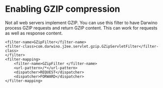 # Enabling GZIP compression
Not all web servers implement GZIP. You can use this filter to have Darwino process GZIP requests and return GZIP content. This can work for requests as well as response content.

```
<filter-name>GZipFilter</filter-name>
<filter-class>com.darwino.j2ee.servlet.gzip.GZipServletFilter</filter-class>
</filter>
<filter-mapping>
	<filter-name>GZipFilter </filter-name>	
	<url-pattern>/*</url-pattern>
	<dispatcher>REQUEST</dispatcher>
	<dispatcher>FORWARD</dispatcher>
</filter-mapping>
```

